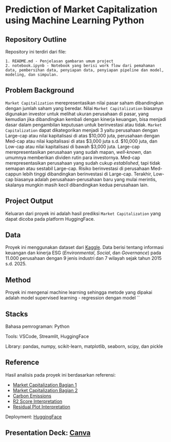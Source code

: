 # Prediction of Market Capitalization using Machine Learning Python

## Repository Outline
Repository ini terdiri dari file:
```
1. README.md - Penjelasan gambaran umum project
2. notebook.ipynb - Notebook yang berisi work flow dari pemahaman data, pembersihan data, penyiapan data, penyiapan pipeline dan model, modeling, dan simpulan.
```

## Problem Background
`Market Capitalization` merepresentasikan nilai pasar saham dibandingkan dengan jumlah saham yang beredar. Nilai `Market Capitalization` biasanya digunakan investor untuk melihat ukuran perusahaan di pasar, yang kemudian jika dibandingkan kembali dengan kinerja keuangan, bisa menjadi dasar dalam pengambilan keputusan untuk berinvestasi atau tidak. `Market Capitalization` dapat dikategorikan menjadi 3 yaitu perusahaan dengan Large-cap atau nilai kapitalisasi di atas $10,000 juta, perusahaan dengan Med-cap atau nilai kapitalisasi di atas $3,000 juta s.d. $10,000 juta, dan Low-cap atau nilai kapitalisasi di bawah $3,000 juta. Large-cap merepresentasikan perusahaan yang sudah mapan, _well-known_, dan umumnya memberikan dividen rutin para investornya. Med-cap merepresentasikan perusahaan yang sudah cukup _established_, tapi tidak semapan atau sestabil Large-cap. Risiko berinvestasi di perusahaan Med-cappun lebih tinggi dibandingkan berinvestasi di Large-cap. Terakhir, Low-cap biasanya adalah perusahaan-perusahaan baru yang mulai merintis, skalanya mungkin masih kecil dibandingkan kedua perusahaan lain.

## Project Output
Keluaran dari proyek ini adalah hasil prediksi `Market Capitalization` yang dapat dicoba pada platform HuggingFace.

## Data
Proyek ini menggunakan dataset dari [Kaggle](https://www.kaggle.com/datasets/shriyashjagtap/esg-and-financial-performance-dataset/data). Data berisi tentang informasi keuangan dan kinerja ESG (_Environmental_, _Social_, dan _Governance_) pada 11.000 perusahaan dengan 9 jenis industri dan 7 wilayah sejak tahun 2015 s.d. 2025.

## Method
Proyek ini mengenai machine learning sehingga metode yang dipakai adalah model supervised learning - regression dengan model ``

## Stacks
Bahasa pemrograman: Python

Tools: VSCode, Streamlit, HuggingFace

Library: pandas, numpy, scikit-learn, matplotlib, seaborn, scipy, dan pickle

## Reference
Hasil analisis pada proyek ini berdasarkan referensi:
- [Market Capitalization Bagian 1](https://www.investopedia.com/terms/m/marketcapitalization.asp)
- [Market Capitalization Bagian 2](https://www.merrilledge.com/article/company-size-why-market-capitalization-matters-ose)
- [Carbon Emissions](https://pwypindonesia.org/id/urgensi-keterbukaan-data-emisi-gas-rumah-kaca-pertambangan-batubara-dalam-upaya-memerangi-krisis-iklim/)
- [R2 Score Interpretation](https://towardsdatascience.com/negative-r2-where-did-you-go-wrong-9d4f2aa84cfb/)
- [Residual Plot Interpretation](https://www.qualtrics.com/support/stats-iq/analyses/regression-guides/interpreting-residual-plots-improve-regression/)

Deployment:
[HuggingFace](https://huggingface.co/spaces/neilaism/predict-marketcap)

Presentation Deck:
[Canva](https://www.canva.com/design/DAGoPS8fl4g/uqo3NQD-vd2dD1Tobrq8hw/view?utm_content=DAGoPS8fl4g&utm_campaign=designshare&utm_medium=link2&utm_source=uniquelinks&utlId=h70e9d21795)
---
